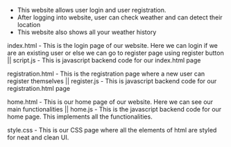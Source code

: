 * This website allows user login and user registration. 
* After logging into website, user can check weather and can detect their location
* This website also shows all your weather history

index.html - This is the login page of our website. Here we can login if we are an existing user or else we can go to register page using register button
|| script.js - This is javascript backend code for our index.html page

registration.html - This is the registration page where a new user can register themselves
|| register.js - This is javascript backend code for our registration.html page

home.html - This is our home page of our website. Here we can see our main functionalities
|| home.js - This is the javascript backend code for our home page. This implements all the functionalities.

style.css - This is our CSS page where all the elements of html are styled for neat and clean UI.
